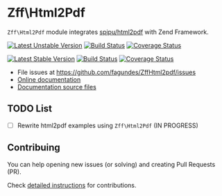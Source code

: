 
Zff\Html2Pdf
===========

`Zff\Html2Pdf` module integrates [spipu/html2pdf](https://github.com/spipu/html2pdf) with Zend Framework.

[![Latest Unstable Version](https://img.shields.io/packagist/vpre/fagundes/zff-html2pdf.svg)](https://packagist.org/packages/fagundes/zff-html2pdf)
[![Build Status](https://travis-ci.org/fagundes/ZffHtml2pdf.svg?branch=develop)](https://travis-ci.org/fagundes/ZffHtml2pdf)
[![Coverage Status](https://coveralls.io/repos/fagundes/ZffHtml2pdf/badge.svg?branch=develop&service=github)](https://coveralls.io/github/fagundes/ZffHtml2pdf?branch=develop)

[![Latest Stable Version](https://img.shields.io/packagist/v/fagundes/zff-html2pdf.svg)](https://packagist.org/packages/fagundes/zff-html2pdf)
[![Build Status](https://travis-ci.org/fagundes/ZffHtml2pdf.svg?branch=0.5.1)](https://travis-ci.org/fagundes/ZffHtml2pdf)
[![Coverage Status](https://coveralls.io/repos/fagundes/ZffHtml2pdf/badge.svg?branch=0.5.1&service=github)](https://coveralls.io/github/fagundes/ZffHtml2pdf?branch=0.5.1)

- File issues at https://github.com/fagundes/ZffHtml2pdf/issues
- [Online documentation](https://fagundes.github.io/ZffHtml2pdf)
- [Documentation source files](doc/book/)

TODO List
---------

- [ ] Rewrite html2pdf examples using `Zff\Html2Pdf` (IN PROGRESS)

Contribuing
-----------

You can help opening new issues (or solving) and creating Pull Requests (PR).

Check [detailed instructions](doc/book/contribuing.md) for contributions.